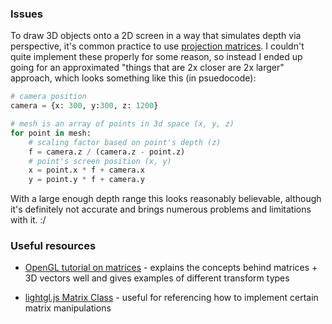 ### Issues

To draw 3D objects onto a 2D screen in a way that simulates depth via perspective, it's common practice to use [projection matrices](http://www.opengl-tutorial.org/beginners-tutorials/tutorial-3-matrices/#the-projection-matrix). I couldn't quite implement these properly for some reason, so instead I ended up going for an approximated "things that are 2x closer are 2x larger" approach, which looks something like this (in psuedocode):

```python
# camera position
camera = {x: 300, y:300, z: 1200}

# mesh is an array of points in 3d space (x, y, z)
for point in mesh:
	# scaling factor based on point's depth (z)
	f = camera.z / (camera.z - point.z)
    # point's screen position (x, y)
    x = point.x * f + camera.x
    y = point.y * f + camera.y
```

With a large enough depth range this looks reasonably believable, although it's definitely not accurate and brings numerous problems and limitations with it. :/

### Useful resources

- [OpenGL tutorial on matrices](http://www.opengl-tutorial.org/beginners-tutorials/tutorial-3-matrices/) - explains the concepts behind matrices + 3D vectors well and gives examples of different transform types

- [lightgl.js Matrix Class](https://evanw.github.io/lightgl.js/docs/matrix.html) - useful for referencing how to implement certain matrix manipulations
